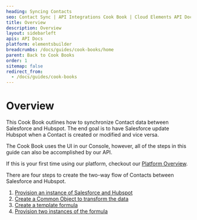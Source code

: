 ```yaml
---
heading: Syncing Contacts
seo: Contact Sync | API Integrations Cook Book | Cloud Elements API Docs
title: Overview
description: Overview
layout: sidebarleft
apis: API Docs
platform: elementsbuilder
breadcrumbs: /docs/guides/cook-books/home
parent: Back to Cook Books
order: 1
sitemap: false
redirect_from:
  - /docs/guides/cook-books
---
```


# Overview

This Cook Book outlines how to synchronize Contact data between Salesforce and Hubspot. The end goal is to have Salesforce update Hubspot when a Contact is created or modified and vice versa.

The Cook Book uses the UI in our Console, however, all of the steps in this guide can also be accomplished by our API.

If this is your first time using our platform, checkout our [Platform Overview](https://developers.cloud-elements.com/docs/overview/overview.html).

There are four steps to create the two-way flow of Contacts between Salesforce and Hubspot.

1. [Provision an instance of Salesforce and Hubspot]({{site.url}}/docs/guides/cook-books/salesforce-shopify/provision-instances.html)
2. [Create a Common Object to transform the data]({{site.url}}/docs/guides/cook-books/salesforce-shopify/transformations.html)
3. [Create a template formula]({{site.url}}/docs/guides/cook-books/salesforce-shopify/formula-template.html)
4. [Provision two instances of the formula]({{site.url}}/docs/guides/cook-books/salesforce-shopify/formula-instances.html)